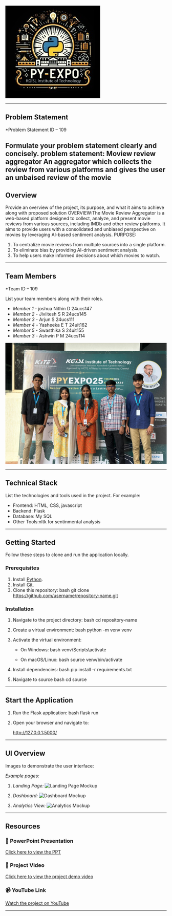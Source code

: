![PyExpo Logo](media/pyexpo-logo.png)

---

## Problem Statement

*Problem Statement ID – 109

Formulate your problem statement clearly and concisely.
problem statement: Moview review aggregator 
 An aggregator which collects the review from various platforms and gives the user an unbaised review of the movie
---

## Overview

Provide an overview of the project, its purpose, and what it aims to achieve along with proposed solution
OVERVIEW:The Movie Review Aggregator is a web-based platform designed to collect, analyze, and present movie reviews from various sources, including IMDb and other review platforms. It aims to provide users with a consolidated and unbiased perspective on movies by leveraging AI-based sentiment analysis.
PURPOSE:
1. To centralize movie reviews from multiple sources into a single platform.
2. To eliminate bias by providing AI-driven sentiment analysis.
3. To help users make informed decisions about which movies to watch.
---

## Team Members

*Team ID – 109

List your team members along with their roles.

- *Member 1* - joshua Nithin D  24ucs147
- *Member 2* - Jiviitesh S R    24ucs145
- *Member 3* - Arjun S          24ucs111
- *Member 4* - Yasheeka E T     24uit162
- *Member 5* - Swasthika S      24uit155
- *Member 3* - Ashwin P M       24ucs114

![Team Photo](media/team-photo.jpeg)

---

## Technical Stack

List the technologies and tools used in the project. For example:

- Frontend: HTML, CSS, javascript
- Backend: Flask
- Database: My SQL
- Other Tools:nltk for sentinmental analysis

---

## Getting Started

Follow these steps to clone and run the application locally.

### Prerequisites

1. Install [Python](https://www.python.org/downloads/).
2. Install [Git](https://git-scm.com/).
3. Clone this repository:
   bash
   git clone https://github.com/username/repository-name.git
   

### Installation

1. Navigate to the project directory:
   bash
   cd repository-name
   
2. Create a virtual environment:
   bash
   python -m venv venv
   
3. Activate the virtual environment:
   - On Windows:
     bash
     venv\Scripts\activate
     
   - On macOS/Linux:
     bash
     source venv/bin/activate
     
4. Install dependencies:
   bash
   pip install -r requirements.txt
   
5. Navigate to source
   bash
   cd source
   

---

## Start the Application

1. Run the Flask application:
   bash
   flask run
   
2. Open your browser and navigate to:
   
   http://127.0.0.1:5000/
   

---

## UI Overview

Images to demonstrate the user interface:

*Example pages:*

1. *Landing Page:*
   ![Landing Page Mockup](media/LoadingPage.png)

2. *Dashboard:*
   ![Dashboard Mockup](media/DashBoard.png)

3. *Analytics View:*
   ![Analytics Mockup](media/Analytics.png)

---

## Resources

### 📄 PowerPoint Presentation
[Click here to view the PPT](https://drive.google.com/file/d/1xGVaFd3MhSEd0Fg4t73hvOLmxnuLHmjP/view?usp=drive_link)

### 🎥 Project Video
[Click here to view the project demo video](https://drive.google.com/file/d/1_7DuUC7g86iiq3jnwhCHl8Sg_EO0Os_o/view?usp=drive_link)

### 📹 YouTube Link
[Watch the project on YouTube](https://youtu.be/NbtPQIGp7B8?si=pSG1rcsqJy5wPv5M)

---
